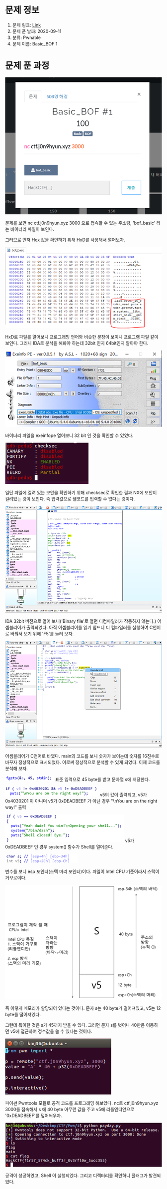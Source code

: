 # 문제 정보
1. 문제 링크: [Link](https://ctf.j0n9hyun.xyz/challenges#Basic_BOF%20#1)
2. 문제 푼 날짜: 2020-09-11
3. 분류: Pwnable
4. 문제 이름: Basic_BOF 1

# 문제 푼 과정

![nc](pic/main.PNG)

문제를 보면 nc ctf.j0n9hyun.xyz 3000 으로 접속할 수 있는 주소랑, 'bof_basic' 라는 바이너리 파일이 보인다.

그러므로 먼저 Hex 값을 확인하기 위해 HxD를 사용해서 열어보자.

![HxD](pic/hxd.PNG)

HxD로 파일를 열어보니 프로그래밍 언어와 비슷한 문장이 보이니 프로그램 파일 같이 보인다. 그러니 IDA로 분석을 해봐야 하는데 32bit 인지 64bit인지 알아야 한다.

![32](pic/32.PNG)

바이너리 파일을 exeinfope 열어보니 32 bit 인 것을 확인할 수 있었다.

![nx](pic/nx.PNG)

일단 파일에 걸려 있는 보안을 확인하기 위해 checksec로 확인한 결과 NX에 보안이 걸려있는 것이 보인다. 즉 입력값으로 쉘코드를 입력할 수 없다는 것이다.

![IDA](pic/ida.PNG)

IDA 32bit 버전으로 열어 보니('Binary file'로 열면 디컴파일러가 작동하지 않는다.)
어셈블리어가 출력되었다. 아직 어셈블리어를 읽기 힘드니 디 컴파일러를 실행하여 C언어로 바꿔서 보기 위해 'F5'를 눌러 보자.

![decom](pic/decom.PNG)

어셈블리어가 C언어로 바꼈다. main의 코드를 보니 숫자가 보이는데 숫자를 16진수로 바꾸자 정상적으로 표시되었다. 이로써 정상적으로 분석할 수 있게 되었다. 이제 코드를 분석해 보자.

![45_stdin](pic/45_stdin.PNG) 표준 입력으로 45 byte를 받고 문자열 s에 저장한다.

![if](pic/if.PNG) v5의 값이 출력되고,
v5가 0x4030201 이 아니며 v5가 0xDEADBEEF 가 아닌 경우 "\nYou are on the right way!" 출력

![DEADBEEF](pic/DEADBEEF.PNG) v5가 0xDEADBEEF 인 경우 system() 함수가 Shell를 열어준다.

![memory](pic/memory.PNG)

변수를 보니 esp 포인터(스택 머리 포인터)이다. 파일이 Intel CPU 기준이라서 스택이 거꾸로이다.

![stack](pic/stack.png)

즉 이렇게 메모리가 할당되어 있다는 것이다. 문자 s는 40 byte가 떨어져있고, v5는 12 byte를 떨어져있다.

그런데 특이한 것은 s가 45까지 받을 수 있다. 그러면 문자 s를 벗어나 40만큼 이동하면 v5에 접근하여 정수값을 쓸 수 있다는 것이다.

![attack](pic/attack.PNG)

파이썬 Pwntools 모듈로 공격 코드를 프로그래밍 해보았다. nc로 ctf.j0n9hyun.xyz 3000를 접속해서 s 에 40 byte 아무런 값을 주고 v5에 리틀엔디안으로 '0xDEADBEEF'를 덮어씌우자.

![result](pic/result.PNG)

공격이 성공하였고, Shell 이 실행되었다. 그리고 디렉터리를 확인하니 플래그가 발견되었다.